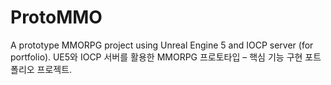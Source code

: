 # ProtoMMO
A prototype MMORPG project using Unreal Engine 5 and IOCP server (for portfolio). UE5와 IOCP 서버를 활용한 MMORPG 프로토타입 – 핵심 기능 구현 포트폴리오 프로젝트.
